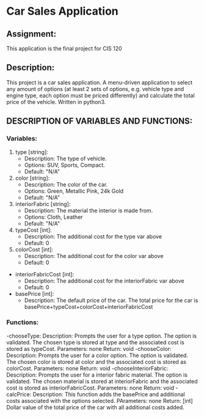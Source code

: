 # Car Sales Application

## Assignment:
This application is the final project for CIS 120

## Description:
This project is a car sales application. A menu-driven application to select any amount of options (at least 2 sets of options, e.g. vehicle type and engine type, each option must be priced differently) and calculate the total price of the vehicle. Written in python3.

## DESCRIPTION OF VARIABLES AND FUNCTIONS:

### Variables:
1. type [string]: 
    - Description: The type of vehicle. 
    - Options: SUV, Sports, Compact. 
    - Default: "N/A" 
2. color [string]: 
    - Description: The color of the car. 
    - Options: Green, Metallic Pink, 24k Gold
    - Default: "N/A"
3. interiorFabric [string]: 
    - Description: The material the interior is made from. 
    - Options: Cloth, Leather
    - Default: "N/A"
4. typeCost [int]: 
    - Description: The additional cost for the type var above
    - Default: 0
5. colorCost [int]: 
    - Description: The additional cost for the color var above
    - Default: 0
* interiorFabricCost [int]: 
    - Description: The additional cost for the interiorFabric var above
    - Default: 0
* basePrice [int]: 
    - Description: The default price of the car. The total price for the car is basePrice+typeCost+colorCost+interiorFabricCost
        
### Functions:
-chooseType:
    Description: Prompts the user for a type option. The option is validated. The chosen type is stored at type and the associated cost is stored as typeCost.
    Parameters: none
    Return: void
-chooseColor:
    Description: Prompts the user for a color option. The option is validated. The chosen color is stored at color and the associated cost is stored as colorCost.
    Parameters: none
    Return: void
-chooseInteriorFabric:
    Description: Prompts the user for a interior fabric material. The option is validated. The chosen material is stored at interiorFabric and the associated cost is stored as interiorFabricCost.
    Parameters: none
    Return: void
-calcPrice:
    Description: This function adds the basePrice and additional costs associated with the options selected.
    PArameters: none
    Return: [int] Dollar value of the total price of the car with all additional costs added.
